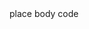 <!DOCTYPE>
<html>
  <head>
    <title>test hello world</title>
  </head>

  <body>
  place body code
  </body>
</html
